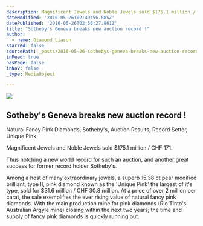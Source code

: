 ```yaml
---
description: Magnificent Jewels and Noble Jewels sold $175.1 million / CHF 171.
dateModified: '2016-05-26T02:49:56.685Z'
datePublished: '2016-05-26T02:56:27.861Z'
title: "Sotheby's Geneva breaks new auction record !"
author:
  - name: Diamond Liason
starred: false
sourcePath: _posts/2016-05-26-sothebys-geneva-breaks-new-auction-record.md
inFeed: true
hasPage: false
inNav: false
_type: MediaObject

---
```

<article style=""><img src="https://s3-us-west-2.amazonaws.com/the-grid-img/p/ded08be34bf8ec64b9bc0c362ea6fb21e2c05dad.jpg" /><h1>Sotheby's Geneva breaks new auction record !</h1><p>Natural Fancy Pink Diamonds, Sotheby's, Auction Results, Record Setter, Unique Pink</p></article>

Magnificent Jewels and Noble Jewels sold $175.1 million / CHF 171\.

Thus notching a new world record for such an auction, and another great success for former record holder Sotheby's.

Among a host of many extraordinary jewels, a superb 15.38 ct pear modified brilliant, type II, pink diamond known as the 'Unique Pink' the largest of it's type, sold for $31.6 million / CHF 30.8 million. At a price of over 2 million per carat, the sale exemplifies the ever rising value of natural fancy pink diamonds. With the main production mine for pink diamonds (Rio Tinto's Australian Argyle mine) closing within the next two years; the time and supply of fancy pink diamonds is quickly running out.